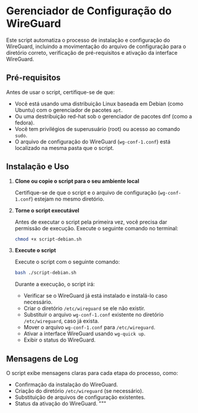 # Gerenciador de Configuração do WireGuard

Este script automatiza o processo de instalação e configuração do WireGuard, incluindo a movimentação do arquivo de configuração para o diretório correto, verificação de pré-requisitos e ativação da interface WireGuard.

## Pré-requisitos
Antes de usar o script, certifique-se de que:

- Você está usando uma distribuição Linux baseada em Debian (como Ubuntu) com o gerenciador de pacotes `apt`.
- Ou uma destribuição red-hat sob o gerenciador de pacotes dnf (como a fedora).
- Você tem privilégios de superusuário (root) ou acesso ao comando `sudo`.
- O arquivo de configuração do WireGuard (`wg-conf-1.conf`) está localizado na mesma pasta que o script.

## Instalação e Uso

1. **Clone ou copie o script para o seu ambiente local**
   
   Certifique-se de que o script e o arquivo de configuração (`wg-conf-1.conf`) estejam no mesmo diretório.

2. **Torne o script executável**

   Antes de executar o script pela primeira vez, você precisa dar permissão de execução. Execute o seguinte comando no terminal:

   ```bash
   chmod +x script-debian.sh
   ```

3. **Execute o script**

   Execute o script com o seguinte comando:

   ```bash
   bash ./script-debian.sh
   ```

   Durante a execução, o script irá:

   - Verificar se o WireGuard já está instalado e instalá-lo caso necessário.
   - Criar o diretório `/etc/wireguard` se ele não existir.
   - Substituir o arquivo `wg-conf-1.conf` existente no diretório `/etc/wireguard`, caso já exista.
   - Mover o arquivo `wg-conf-1.conf` para `/etc/wireguard`.
   - Ativar a interface WireGuard usando `wg-quick up`.
   - Exibir o status do WireGuard.

## Mensagens de Log

O script exibe mensagens claras para cada etapa do processo, como:

- Confirmação da instalação do WireGuard.
- Criação do diretório `/etc/wireguard` (se necessário).
- Substituição de arquivos de configuração existentes.
- Status da ativação do WireGuard.
"""